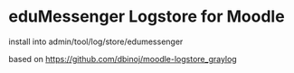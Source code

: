 # eduMessenger Logstore for Moodle

install into admin/tool/log/store/edumessenger

based on
https://github.com/dbinoj/moodle-logstore_graylog
